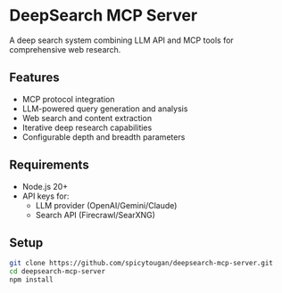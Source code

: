 # DeepSearch MCP Server

A deep search system combining LLM API and MCP tools for comprehensive web research.

## Features

- MCP protocol integration
- LLM-powered query generation and analysis
- Web search and content extraction
- Iterative deep research capabilities
- Configurable depth and breadth parameters

## Requirements

- Node.js 20+
- API keys for:
  - LLM provider (OpenAI/Gemini/Claude)
  - Search API (Firecrawl/SearXNG)

## Setup

```bash
git clone https://github.com/spicytougan/deepsearch-mcp-server.git
cd deepsearch-mcp-server
npm install
```